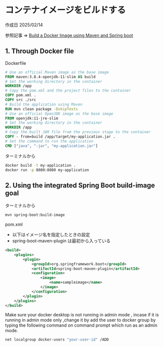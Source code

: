 # コンテナイメージをビルドする

作成日 2025/02/14

参照記事 => [Build a Docker Image using Maven and Spring boot](https://medium.com/@ramanamuttana/build-a-docker-image-using-maven-and-spring-boot-418e24c00776)

## 1. Through Docker file

Dockerfile

```dockerfile
# Use an official Maven image as the base image
FROM maven:3.8.4-openjdk-11-slim AS build
# Set the working directory in the container
WORKDIR /app
# Copy the pom.xml and the project files to the container
COPY pom.xml .
COPY src ./src
# Build the application using Maven
RUN mvn clean package -DskipTests
# Use an official OpenJDK image as the base image
FROM openjdk:11-jre-slim
# Set the working directory in the container
WORKDIR /app
# Copy the built JAR file from the previous stage to the container
COPY - from=build /app/target/my-application.jar .
# Set the command to run the application
CMD ["java", "-jar", "my-application.jar"]
```

ターミナルから

```bash
docker build -t my-application .
docker run -p 8080:8080 my-application
```

## 2. Using the integrated Spring Boot build-image goal

ターミナルから

```bash
mvn spring-boot:build-image
```

pom.xml

- 以下はイメージ名を指定したときの設定
- spring-boot-maven-plugin は最初から入っている

```xml
<build>
    <plugins>
        <plugin>
            <groupId>org.springframework.boot</groupId>
            <artifactId>spring-boot-maven-plugin</artifactId>
            <configuration>
                <image>
                    <name>sampleimage</name>
                </image>
            </configuration>
        </plugin>
    </plugins>
</build>
```

Make sure your docker desktop is not running in admin mode , incase if it is running in admin mode only ,change it by add the user to docker group by typing the following command on command prompt which run as an admin mode.

```bash
net localgroup docker-users "your-user-id" /ADD
```
